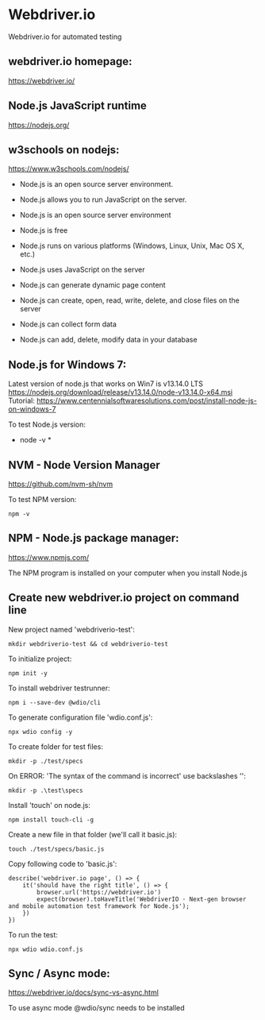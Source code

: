 # Webdriver.io
Webdriver.io for automated testing

## webdriver.io homepage:
https://webdriver.io/

## Node.js JavaScript runtime
https://nodejs.org/

## w3schools on nodejs:
https://www.w3schools.com/nodejs/

* Node.js is an open source server environment.
* Node.js allows you to run JavaScript on the server.

* Node.js is an open source server environment
* Node.js is free
* Node.js runs on various platforms (Windows, Linux, Unix, Mac OS X, etc.)
* Node.js uses JavaScript on the server

* Node.js can generate dynamic page content
* Node.js can create, open, read, write, delete, and close files on the server
* Node.js can collect form data
* Node.js can add, delete, modify data in your database

## Node.js for Windows 7:
Latest version of node.js that works on Win7 is v13.14.0 LTS
https://nodejs.org/download/release/v13.14.0/node-v13.14.0-x64.msi
Tutorial: https://www.centennialsoftwaresolutions.com/post/install-node-js-on-windows-7

To test Node.js version:
* node -v *

## NVM - Node Version Manager
https://github.com/nvm-sh/nvm

To test NPM version:
```
npm -v
```

## NPM - Node.js package manager:
https://www.npmjs.com/

The NPM program is installed on your computer when you install Node.js

## Create new webdriver.io project on command line
New project named 'webdriverio-test':
```
mkdir webdriverio-test && cd webdriverio-test
```

To initialize project:
```
npm init -y
```

To install webdriver testrunner:
```
npm i --save-dev @wdio/cli
```

To generate configuration file 'wdio.conf.js':
```
npx wdio config -y
```

To create folder for test files:
```
mkdir -p ./test/specs
```
On ERROR: 'The syntax of the command is incorrect' use backslashes '\':
```
mkdir -p .\test\specs
```

Install 'touch' on node.js:
```
npm install touch-cli -g
```

Create a new file in that folder (we'll call it basic.js):
```
touch ./test/specs/basic.js
```

Copy following code to 'basic.js':
```
describe('webdriver.io page', () => {
    it('should have the right title', () => {
        browser.url('https://webdriver.io')
        expect(browser).toHaveTitle('WebdriverIO · Next-gen browser and mobile automation test framework for Node.js');
    })
}) 
```

To run the test:
```
npx wdio wdio.conf.js
```

## Sync / Async mode:
https://webdriver.io/docs/sync-vs-async.html

To use async mode @wdio/sync needs to be installed


